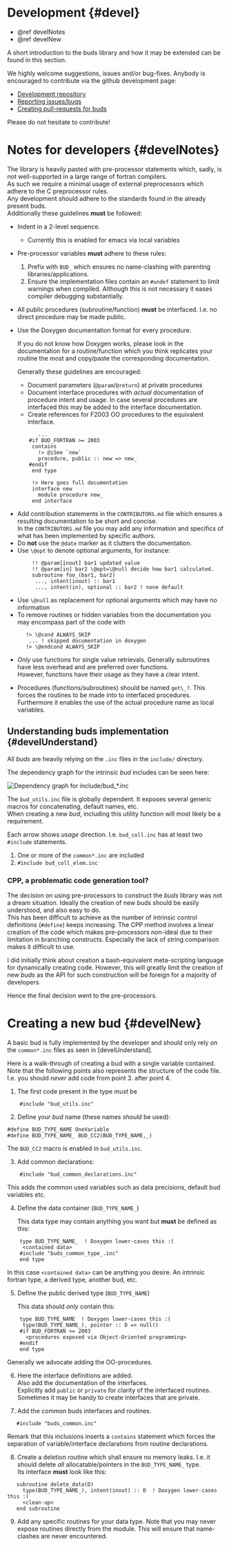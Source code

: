 # Development  {#devel}

- @ref develNotes
- @ref develNew


A short introduction to the buds library and how it may be
extended can be found in this section.

We highly welcome suggestions, issues and/or bug-fixes.
Anybody is encouraged to contribute via the github development page:

- [Development repository][buds]
- [Reporting issues/bugs][issues]
- [Creating pull-requests for buds][pr]

Please do not hesitate to contribute!

# Notes for developers  {#develNotes}

The library is heavily pasted with pre-processor statements
which, sadly, is not well-supported in a large range of
fortran compilers.  
As such we require a minimal usage of external preprocessors
which adhere to the C preprocessor rules.  
Any development should adhere to the standards found in the
already present buds.  
Additionally these guidelines __must__ be followed:

- Indent in a 2-level sequence.
  + Currently this is enabled for emacs via local variables

- Pre-processor variables __must__ adhere to these rules:
  1. Prefix with `BUD_` which ensures no name-clashing with
  parenting libraries/applications.
  2. Ensure the implementation files contain an `#undef` statement
  to limit warnings when compiled.
  Although this is not necessary it eases compiler debugging
  substantially.

- All public procedures (subroutine/function) __must__ be interfaced.
  I.e. no direct procedure may be made public.

- Use the Doxygen documentation format for every procedure.

  If you do not know how Doxygen works, please look in the documentation
  for a routine/function which you think replicates your routine the most
  and copy/paste the corresponding documentation.

  Generally these guidelines are encouraged:
  + Document parameters (`@param`/`@return`) at private procedures
  + Document interface procedures with _actual_ documentation of
    procedure intent and usage.
    In case several procedures are interfaced this may be added to the
	interface documentation.
  + Create references for F2003 OO procedures to the equivalent interface.
~~~~~~~~~~~{.f90}
          ...
       #if BUD_FORTRAN >= 2003
        contains
		  !> @iSee `new`
          procedure, public :: new => new_
	   #endif
	    end type

        !> Here goes full documentation
		interface new
          module procedure new_
		end interface
~~~~~~~~~~~
    
  + Add contribution statements in the `CONTRIBUTORS.md` file
	which ensures a resulting documentation to be short and concise.  
    In the `CONTRIBUTORS.md` file you may add any information and specifics
	of what has been implemented by specific authors.
  + Do __not__ use the `@date` marker as it clutters the documentation.
  + Use `\@opt` to denote optional arguments, for instance:
~~~~~~~~~~~{.f90}
		!! @param[inout] bar1 updated value
		!! @param[in] bar2 \@opt=\@null decide how bar1 calculated.
		subroutine foo_(bar1, bar2)
		 ..., intent(inout) :: bar1
		 ..., intent(in), optional :: bar2 ! none default
~~~~~~~~~~~

  + Use `\@null` as replacement for optional arguments which may have no information
  + To remove routines or hidden variables from the documentation you may
    encompass part of the code with
~~~~~~~~{.f90}
	  !> \@cond ALWAYS_SKIP
       ... ! skipped documentation in doxygen
      !> \@endcond ALWAYS_SKIP
~~~~~~~~

- _Only_ use functions for single value retrievals. Generally subroutines
  have less overhead and are preferred over functions.  
  However, functions have their usage as they have a clear
  intent.

- Procedures (functions/subroutines) should be named `get\_?`.
  This forces the routines to be made into
  to interfaced procedures.  
  Furthermore it enables the use of the actual procedure
  name as local variables.


## Understanding buds implementation  {#develUnderstand}

All _buds_ are heavily relying on the `.inc` files in
the `include/` directory.

The dependency graph for the intrinsic _bud_ includes can be seen here:

![Dependency graph for include/bud_*.inc](buds_include.png)

The `bud_utils.inc` file is globally dependent. It exposes
several generic macros for concatenating, default names, etc.  
When creating a new _bud_, including this utility function
will most likely be a requirement.  

Each arrow shows _usage_ direction. I.e. `bud_coll.inc` has at least two `#include` statements.

1. One or more of the `common*.inc` are included
2. `#include bud_coll_elem.inc`


### CPP, a problematic code generation tool?

The decision on using pre-processors to construct the
_buds_ library was not a dream situation. Ideally the
creation of new buds should be easily understood, and also
easy to do.  
This has been difficult to achieve as the number of
intrinsic control definitions (`#define`) keeps increasing.
The CPP method involves a linear creation of the code which
makes pre-processors non-ideal due to their limitation in
branching constructs. Especially the lack of string comparison
makes it difficult to use.

I did initially think about creation a bash-equivalent
meta-scripting language for dynamically creating code.
However, this will greatly limit the creation of new _buds_
as the API for such construction will be foreign for a
majority of developers.

Hence the final decision went to the pre-processors.


# Creating a new bud  {#develNew}

A basic bud is fully implemented by the developer and
should only rely on the `common*.inc` files as seen in
[develUnderstand].

Here is a walk-through of creating a bud with a single
variable contained.
Note that the following points also represents the
structure of the code file. I.e. you should _never_ add
code from point 3. after point 4.

1. The first code present in the type _must_ be
~~~~~~{.c}
    #include "bud_utils.inc"
~~~~~~

2. Define your _bud_ name (these names _should_ be used):
~~~~~~{.c}
#define BUD_TYPE_NAME OneVariable
#define BUD_TYPE_NAME_ BUD_CC2(BUD_TYPE_NAME,_)
~~~~~~
   The `BUD_CC2` macro is enabled in `bud_utils.inc`.	

3. Add common declarations:
~~~~~~~~{.c}
    #include "bud_common_declarations.inc"
~~~~~~~~
   This adds the common used variables such as
   data precisions, default bud variables etc.
	
4. Define the data container (`BUD_TYPE_NAME_`)

	This data type may contain anything you want but
	__must__ be defined as this:
~~~~~~~{.f90}
	type BUD_TYPE_NAME_  ! Doxygen lower-cases this :(
     <contained data>
    #include "buds_common_type_.inc"
    end type
~~~~~~~
   In this case `<contained data>` can be anything
   you desire. An intrinsic fortran type, a derived type,
   another bud, etc.

5. Define the public derived type (`BUD_TYPE_NAME`)

	This data should _only_ contain this:
~~~~~~~{.f90}
	type BUD_TYPE_NAME  ! Doxygen lower-cases this :(
     type(BUD_TYPE_NAME_), pointer :: D => null()
    #if BUD_FORTRAN >= 2003
      <procedures exposed via Object-Oriented programming>
    #endif
    end type
~~~~~~~
   Generally we advocate adding the OO-procedures.

6. Here the interface definitions are added.  
	Also add the documentation of the interfaces.  
   Explicitly add `public` or `private` for clarity of the
   interfaced routines.  
   Sometimes it may be handy to create interfaces that
   are private.

7. Add the common buds interfaces and routines.
~~~~~~~{.c}
   #include "buds_common.inc"
~~~~~~~

   Remark that this inclusions inserts a `contains`
   statement which forces the separation of variable/interface declarations
   from routine declarations.

8. Create a deletion routine which shall ensure no
   memory leaks. I.e. it should delete _all_ allocatable/pointers in the
   `BUD_TYPE_NAME_` type.  
   Its interface __must__ look like this:
~~~~~~~{.f90}
   subroutine delete_data(D)
     type(BUD_TYPE_NAME_), intent(inout) :: D  ! Doxygen lower-cases this :(
     <clean-up>
   end subroutine
~~~~~~~

9. Add any specific routines for your data type. Note that you may
   never expose routines directly from the module. This will ensure
   that name-clashes are never encountered.




[buds]: https://github.com/siesta-project/buds
[issues]: https://github.com/siesta-project/buds/issues
[pr]: https://github.com/siesta-project/buds/pulls
